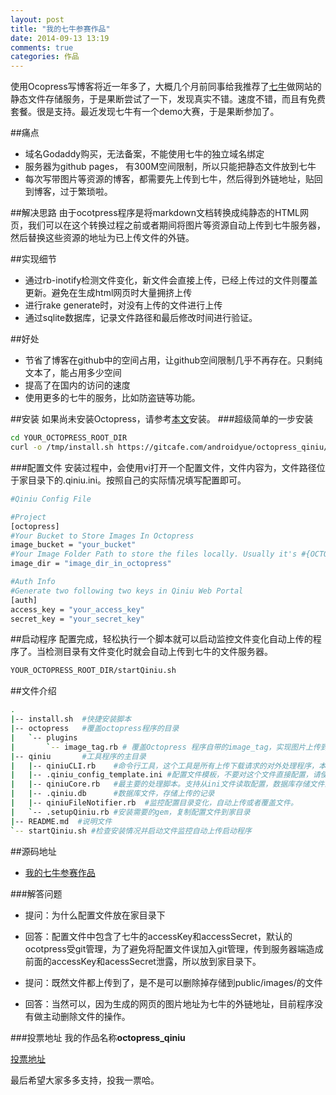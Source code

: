 ```yaml
---
layout: post
title: "我的七牛参赛作品"
date: 2014-09-13 13:19
comments: true
categories: 作品
---
```

使用Ocopress写博客将近一年多了，大概几个月前同事给我推荐了<a href="http://droidredirect.sinaapp.com/qiniu_redirect.php" target="_blank">七牛</a>做网站的静态文件存储服务，于是果断尝试了一下，发现真实不错。速度不错，而且有免费套餐。很是支持。最近发现七牛有一个demo大赛，于是果断参加了。
<!--more-->
##痛点
  * 域名Godaddy购买，无法备案，不能使用七牛的独立域名绑定
  * 服务器为github pages， 有300M空间限制，所以只能把静态文件放到七牛
  * 每次写带图片等资源的博客，都需要先上传到七牛，然后得到外链地址，贴回到博客，过于繁琐啦。
  
##解决思路
由于ocotpress程序是将markdown文档转换成纯静态的HTML网页，我们可以在这个转换过程之前或者期间将图片等资源自动上传到七牛服务器，然后替换这些资源的地址为已上传文件的外链。

##实现细节
  * 通过rb-inotify检测文件变化，新文件会直接上传，已经上传过的文件则覆盖更新。避免在生成html网页时大量拥挤上传
  * 进行rake generate时，对没有上传的文件进行上传
  * 通过sqlite数据库，记录文件路径和最后修改时间进行验证。
  
##好处
  * 节省了博客在github中的空间占用，让github空间限制几乎不再存在。只剩纯文本了，能占用多少空间
  * 提高了在国内的访问的速度
  * 使用更多的七牛的服务，比如防盗链等功能。
  
##安装
如果尚未安装Octopress，请参考<a href="http://blog.segmentfault.com/yaashion_xiang/1190000000364677" target="_blank">本文</a>安装。
###超级简单的一步安装
```bash
cd YOUR_OCTOPRESS_ROOT_DIR
curl -o /tmp/install.sh https://gitcafe.com/androidyue/octopress_qiniu/raw/master/install.sh && bash /tmp/install.sh
```
###配置文件
安装过程中，会使用vi打开一个配置文件，文件内容为，文件路径位于家目录下的.qiniu.ini。按照自己的实际情况填写配置即可。
```bash
#Qiniu Config File

#Project
[octopress]
#Your Bucket to Store Images In Octopress
image_bucket = "your_bucket"
#Your Image Folder Path to store the files locally. Usually it's #{OCTORESS_DIRECTORY}/public/images/
image_dir = "image_dir_in_octopress"

#Auth Info
#Generate two following two keys in Qiniu Web Portal
[auth]
access_key = "your_access_key"
secret_key = "your_secret_key"
```

##启动程序
配置完成，轻松执行一个脚本就可以启动监控文件变化自动上传的程序了。当检测目录有文件变化时就会自动上传到七牛的文件服务器。
```bash
YOUR_OCTOPRESS_ROOT_DIR/startQiniu.sh
```


##文件介绍
```bash
.
|-- install.sh  #快捷安装脚本
|-- octopress   #覆盖octopress程序的目录
|   `-- plugins 
|       `-- image_tag.rb # 覆盖Octopress 程序自带的image_tag，实现图片上传到七牛
|-- qiniu       #工具程序的主目录
|   |-- qiniuCLI.rb    #命令行工具，这个工具是所有上传下载请求的对外处理程序，本工具中所有的请求都是直接调用这个工具。
|   |-- .qiniu_config_template.ini #配置文件模板，不要对这个文件直接配置，请使用家目录下的.qiniu.ini进行配置
|   |-- qiniuCore.rb   #最主要的处理脚本。支持从ini文件读取配置，数据库存储文件的上传信息，调用七牛的SDK来完成文件的上传和下载。
|   |-- .qiniu.db      #数据库文件，存储上传的记录
|   |-- qiniuFileNotifier.rb  #监控配置目录变化，自动上传或者覆盖文件。
|   `-- .setupQiniu.rb #安装需要的gem，复制配置文件到家目录
|-- README.md  #说明文件
`-- startQiniu.sh #检查安装情况并启动文件监控自动上传启动程序
```

##源码地址
  * <a href="https://gitcafe.com/androidyue/octopress_qiniu" target="_blank">我的七牛参赛作品</a>

###解答问题
  * 提问：为什么配置文件放在家目录下
  * 回答：配置文件中包含了七牛的accessKey和accessSecret，默认的ocotpress受git管理，为了避免将配置文件误加入git管理，传到服务器端造成前面的accessKey和acessSecret泄露，所以放到家目录下。
  
  * 提问：既然文件都上传到了，是不是可以删除掉存储到public/images/的文件
  * 回答：当然可以，因为生成的网页的图片地址为七牛的外链地址，目前程序没有做主动删除文件的操作。

###投票地址
我的作品名称**octopress_qiniu**

[投票地址](http://campaign.gitcafe.com/qiniu-demo?page=11)

最后希望大家多多支持，投我一票哈。
